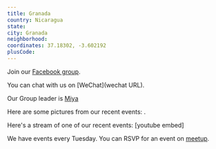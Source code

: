 ```yaml
---
title: Granada
country: Nicaragua
state: 
city: Granada
neighborhood: 
coordinates: 37.18302, -3.602192
plusCode:
---
```

Join our [Facebook group](https://www.facebook.com/groups/free.code.camp.granada).

You can chat with us on [WeChat](wechat URL).

Our Group leader is [Miya](freecodecamp.org/miya)

Here are some pictures from our recent events:
![]().

Here's a stream of one of our recent events:
[youtube embed]

We have events every Tuesday. You can RSVP for an event on [meetup](meetupurl).

